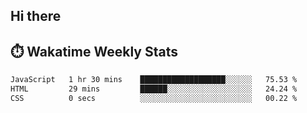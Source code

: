 ## Hi there


## ⏱️ Wakatime Weekly Stats

<!--START_SECTION:waka-->

```txt
JavaScript   1 hr 30 mins    ███████████████████░░░░░░   75.53 %
HTML         29 mins         ██████░░░░░░░░░░░░░░░░░░░   24.24 %
CSS          0 secs          ░░░░░░░░░░░░░░░░░░░░░░░░░   00.22 %
```

<!--END_SECTION:waka-->


<!--
**New-Obscurity/New-Obscurity** is a ✨ _special_ ✨ repository because its `README.md` (this file) appears on your GitHub profile.

Here are some ideas to get you started:

- 🔭 I’m currently working on ...
- 🌱 I’m currently learning ...
- 👯 I’m looking to collaborate on ...
- 🤔 I’m looking for help with ...
- 💬 Ask me about ...
- 📫 How to reach me: ...
- 😄 Pronouns: ...
- ⚡ Fun fact: ...
-->
